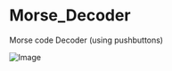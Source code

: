 # Morse_Decoder
Morse code Decoder (using pushbuttons)

![Image](https://github.com/user-attachments/assets/1b80eec4-9054-4677-9fe5-a8097ef38a02)
